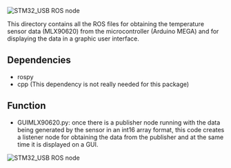 ![STM32_USB ROS node](https://github.com/Robots-de-Rescate/Kauil_ROS/blob/master/img/ROSNode_MLX90620.jpg)


This directory contains all the ROS files for obtaining the temperature sensor data (MLX90620) from the microcontroller (Arduino MEGA) and for displaying the data in a graphic user interface.

Dependencies
-------
- rospy
- cpp (This dependency is not really needed for this package)

Function
------
 - GUIMLX90620.py: once there is a publisher node running with the data being generated by the sensor in an int16 array format, this code creates a listener node for obtaining the data from the publisher and at the same time it is displayed on a GUI.

![STM32_USB ROS node](https://github.com/Robots-de-Rescate/Kauil_ROS/blob/master/img/MLX90620_GUI.png)


